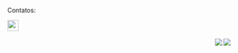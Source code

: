 
<p>Contatos:</p>
<a href="mailto:giovana.mainente@sptech.school?subject=Contato%20via%20GitHub" target="_blank" rel="noopener noreferrer" data-auth="NotApplicable" data-loopstyle="link" data-safelink="true" align="top">

  <img src="https://upload.wikimedia.org/wikipedia/commons/thumb/f/f7/Microsoft_Outlook_2013-2019_logo.svg/811px-Microsoft_Outlook_2013-2019_logo.svg.png" style="width:25px;height=25px;" >

</a>
<br><br>
<img src="https://github-readme-stats.vercel.app/api?username=gih-sanchez&theme=radical&show_icons=true" align="right">
<img src="https://github-readme-stats.vercel.app/api/top-langs/?username=gih-sanchez&theme=radical&show_icons=true" align="right">
